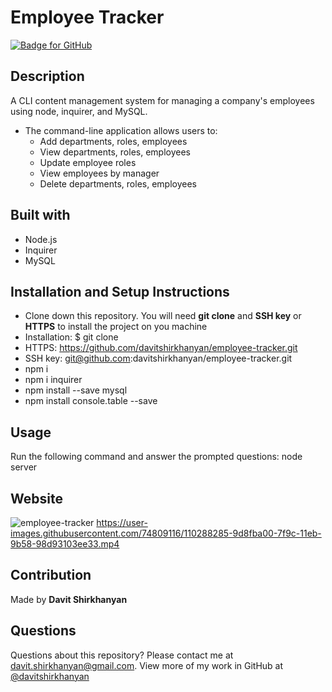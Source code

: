 # Employee Tracker
[![Badge for GitHub](https://img.shields.io/github/languages/top/davitshirkhanyan/employee-tracker?style=flat&logo=appveyor)](https://davitshirkhanyan.github.io/employee-tracker)

## Description
A CLI content management system for managing a company's employees using node, inquirer, and MySQL.

* The command-line application allows users to:
  * Add departments, roles, employees
  * View departments, roles, employees
  * Update employee roles
  * View employees by manager
  * Delete departments, roles, employees

## Built with

* Node.js
* Inquirer
* MySQL

## Installation and Setup Instructions

* Clone down this repository. You will need **git clone** and **SSH key** or **HTTPS** to install the project on you machine
* Installation: $ git clone 
* HTTPS: https://github.com/davitshirkhanyan/employee-tracker.git
* SSH key: git@github.com:davitshirkhanyan/employee-tracker.git
* npm i
* npm i inquirer
* npm install --save mysql
* npm install console.table --save

## Usage

Run the following command and answer the prompted questions: node server

## Website


![employee-tracker](https://user-images.githubusercontent.com/74809116/110287988-3114bb00-7f9c-11eb-9f1d-b92a76212359.gif)
https://user-images.githubusercontent.com/74809116/110288285-9d8fba00-7f9c-11eb-9b58-98d93103ee33.mp4

## Contribution
Made by **Davit Shirkhanyan**

## Questions

Questions about this repository? Please contact me at [davit.shirkhanyan@gmail.com](mailto:davit.shirkhanyan@gmail.com). 
View more of my work in GitHub at [@davitshirkhanyan](https://github.com/davitshirkhanyan)
